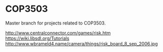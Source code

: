 # COP3503
Master branch for projects related to COP3503.

http://www.centralconnector.com/games/risk.htm
https://wiki.libsdl.org/Tutorials
http://www.wbrameld4.name/camera/things/risk_board_8_sep_2006.jpg

